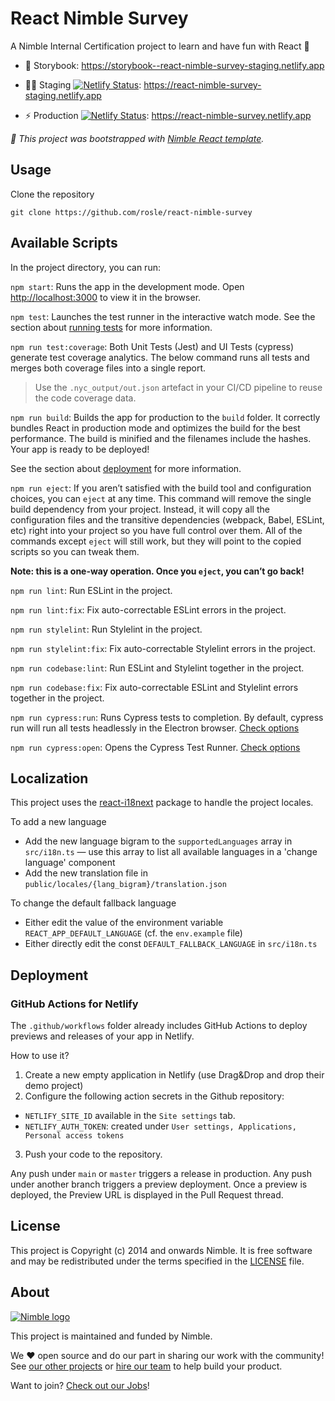 # React Nimble Survey

A Nimble Internal Certification project to learn and have fun with React 🚀

- 📕 Storybook: https://storybook--react-nimble-survey-staging.netlify.app

- 🕵️‍♀️ Staging [![Netlify Status](https://api.netlify.com/api/v1/badges/410ea63b-c0fc-4184-a49f-0aa4018d1181/deploy-status)](https://app.netlify.com/sites/react-nimble-survey-staging/deploys): https://react-nimble-survey-staging.netlify.app

- ⚡️ Production [![Netlify Status](https://api.netlify.com/api/v1/badges/dc81fd86-3a45-4646-93cc-b1a3870433a0/deploy-status)](https://app.netlify.com/sites/react-nimble-survey/deploys): https://react-nimble-survey.netlify.app

*📝 This project was bootstrapped with [Nimble React template](https://github.com/nimblehq/react-templates).*

## Usage

Clone the repository

`git clone https://github.com/rosle/react-nimble-survey`

## Available Scripts

In the project directory, you can run:

`npm start`: Runs the app in the development mode. Open [http://localhost:3000](http://localhost:3000) to view it in the browser.

`npm test`: Launches the test runner in the interactive watch mode. See the section about [running tests](https://facebook.github.io/create-react-app/docs/running-tests) for more information.

`npm run test:coverage`: Both Unit Tests (Jest) and UI Tests (cypress) generate test coverage analytics. The below command runs all tests and merges both coverage files into a single report.

> Use the `.nyc_output/out.json` artefact in your CI/CD pipeline to reuse the code coverage data.

`npm run build`: Builds the app for production to the `build` folder. It correctly bundles React in production mode and
optimizes the build for the best performance. The build is minified and the filenames include the hashes. Your app is ready to be deployed!

See the section about [deployment](https://facebook.github.io/create-react-app/docs/deployment) for more information.

`npm run eject`: If you aren’t satisfied with the build tool and configuration choices, you can `eject` at any time. This
command will remove the single build dependency from your project. Instead, it will copy all the configuration files and the transitive dependencies (webpack, Babel, ESLint, etc) right into your project so you have full control over them.
All of the commands except `eject` will still work, but they will point to the copied scripts so you can tweak them.

**Note: this is a one-way operation. Once you `eject`, you can’t go back!**

`npm run lint`: Run ESLint in the project.

`npm run lint:fix`: Fix auto-correctable ESLint errors in the project.

`npm run stylelint`: Run Stylelint in the project.

`npm run stylelint:fix`: Fix auto-correctable Stylelint errors in the project.

`npm run codebase:lint`: Run ESLint and Stylelint together in the project.

`npm run codebase:fix`: Fix auto-correctable ESLint and Stylelint errors together in the project.

`npm run cypress:run`: Runs Cypress tests to completion. By default, cypress run will run all tests headlessly in the Electron browser. [Check options](https://docs.cypress.io/guides/guides/command-line#cypress-run)

`npm run cypress:open`: Opens the Cypress Test Runner. [Check options](https://docs.cypress.io/guides/guides/command-line#cypress-open)

## Localization

This project uses the [react-i18next](https://react.i18next.com/) package to handle the project locales.

To add a new language

- Add the new language bigram to the `supportedLanguages` array in `src/i18n.ts` — use this array to list all available languages in a 'change language' component
- Add the new translation file in `public/locales/{lang_bigram}/translation.json`

To change the default fallback language

- Either edit the value of the environment variable `REACT_APP_DEFAULT_LANGUAGE` (cf. the `env.example` file)
- Either directly edit the const `DEFAULT_FALLBACK_LANGUAGE` in `src/i18n.ts`

## Deployment

### GitHub Actions for Netlify

The `.github/workflows` folder already includes GitHub Actions to deploy previews and releases of your app in Netlify.

How to use it?

1. Create a new empty application in Netlify (use Drag&Drop and drop their demo project)
2. Configure the following action secrets in the Github repository:
  - `NETLIFY_SITE_ID` available in the `Site settings` tab.
  - `NETLIFY_AUTH_TOKEN`: created under `User settings, Applications, Personal access tokens`
3. Push your code to the repository.

Any push under `main` or `master` triggers a release in production.
Any push under another branch triggers a preview deployment.
Once a preview is deployed, the Preview URL is displayed in the Pull Request thread.

## License

This project is Copyright (c) 2014 and onwards Nimble. It is free software and may be redistributed under the terms specified in the [LICENSE] file.

[LICENSE]: /LICENSE

## About

<a href="https://nimblehq.co/">
  <picture>
    <source media="(prefers-color-scheme: dark)" srcset="https://assets.nimblehq.co/logo/dark/logo-dark-text-160.png">
    <img alt="Nimble logo" src="https://assets.nimblehq.co/logo/light/logo-light-text-160.png">
  </picture>
</a>

This project is maintained and funded by Nimble.

We ❤️ open source and do our part in sharing our work with the community!
See [our other projects][community] or [hire our team][hire] to help build your product.

Want to join? [Check out our Jobs][jobs]!

[community]: https://github.com/nimblehq
[hire]: https://nimblehq.co/
[jobs]: https://jobs.nimblehq.co/
